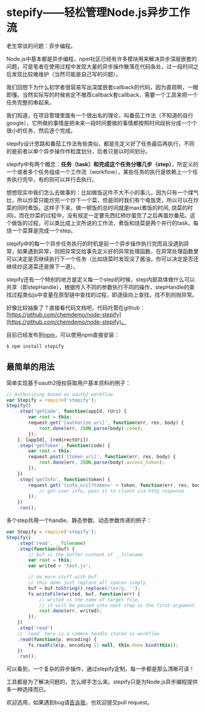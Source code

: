 # stepify——轻松管理Node.js异步工作流

老生常谈的问题：异步编程。

Node.js中基本都是异步编程，npm社区已经有许多模块用来解决异步深层嵌套的问题，可是笔者在使用过程中发现大量的异步操作散落在代码各处，过一段时间之后发现比较难维护（当然可能是自己写的问题）。

我们回想下为什么初学者很容易写出深度嵌套callback的代码，因为直观啊，一眼即懂。当然实际写的时候肯定不推荐callback套callback，需要一个工具来把一个任务完整的串起来。

我们知道，在项目管理里面有一个很出名的理论，叫番茄工作法（不知道的自行google），它所做的事情是把未来一段时间要做的事情都按照时间段拆分成一个个很小的任务，然后逐个完成。

stepify设计思路和番茄工作法有些类似，都是先定义好了任务最后再执行，不同的是前者以单个异步操作作粒度划分，后者只是以时间划分。

stepify中有两个概念：**任务（task）**和完成这个任务分哪几**步（step）**，所定义的一个或者多个任务组成一个工作流（workflow），某些任务的执行是依赖上一个任务执行完毕，有的则可以并行去执行。

想想现实中我们怎么去做事的：比如做饭这件不大不小的事儿，因为只有一个煤气灶，所以炒菜只能炒完一个炒下一个菜，但是同时我们有个电饭煲，所以可以在炒菜的同时煮饭。这样子下来，做一顿饭的总时间就是max(煮饭的时间, 烧菜的时间)。而在炒菜的过程中，没有规定一定要先西红柿炒蛋完了之后再蛋炒番茄。这个做饭的过程，可以类比成上文所说的工作流，煮饭和烧菜是两个并行的task，每烧一个菜算是完成一个step。

stepify中的每一个异步任务执行的时机是前一个异步操作执行完而且没遇到异常，如果遇到异常，则把异常交给事先定义好的异常处理函数，在异常处理函数里可以决定是否继续执行下一个任务（比如烧菜时发现没了酱油，你可以决定是否还继续炒这道菜还是换下一道）。

stepify还有一个特别的地方是定义每一个step的时候，step内部具体做什么可以共享（即stepHandle），根据传入不同的参数执行不同的操作，stepHandle的查找过程类似js中变量在原型链中查找的过程，即逐级向上查找，找不到则抛异常。

好像比较抽象了？直接看代码文档吧，代码托管在github：[https://github.com/chemdemo/node-stepify](https://github.com/chemdemo/node-stepify)。

目前已经发布到[npm](https://npmjs.org/package/stepify)，可以使用npm直接安装：

``` javascript
$ npm install stepify
```

## 最简单的用法

简单实现基于oauth2授权获取用户基本资料的例子：

``` javascript
// Authorizing based on oauth2 workflow
var Stepify = require('stepify');
Stepify()
    .step('getCode', function(appId, rUri) {
        var root = this;
        request.get('[authorize_uri]', function(err, res, body) {
            root.done(err, JSON.parse(body).code);
        });
    }, [appId], [redirectUri])
    .step('getToken', function(code) {
        var root = this;
        request.post('[token_uri]', function(err, res, body) {
            root.done(err, JSON.parse(body).access_token);
        });
    })
    .step('getInfo', function(token) {
        request.get('[info_uri]?token=' + token, function(err, res, body) {
            // got user info, pass it to client via http response
        });
    })
    .run();
```

多个step共用一个handle、静态参数、动态参数传递的例子：

``` javascript
var Stepify = require('stepify');
Stepify()
    .step('read', __filename)
    .step(function(buf) {
        // buf is the buffer content of __filename
        var root = this;
        var writed = 'test.js';

        // do more stuff with buf
        // this demo just replace all spaces simply
        buf = buf.toString().replace(/\s+/g, '');
        fs.writeFile(writed, buf, function(err) {
            // writed is the name of target file,
            // it will be passed into next step as the first argument
            root.done(err, writed);
        });
    })
    .step('read')
    // `read` here is a common handle stored in workflow
    .read(function(p, encoding) {
        fs.readFile(p, encoding || null, this.done.bind(this));
    })
    .run();
```

可以看到，一个复杂的异步操作，通过stepify定制，每一步都是那么清晰可读！

工具都是为了解决问题的，怎么顺手怎么来。stepify只是为Node.js异步编程提供多一种选择而已。

欢迎选用，如果遇到bug请[告诉我](https://github.com/chemdemo/node-stepify/issues)，也欢迎提交pull request。
